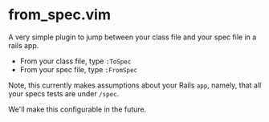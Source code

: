 from_spec.vim
=========

A very simple plugin to jump between your class file and your spec file
in a rails app.

* From your class file, type `:ToSpec`
* From your spec file, type `:FromSpec`

Note, this currently makes assumptions about your Rails `app`, namely,
that all your specs tests are under `/spec`.

We'll make this configurable in the future.

